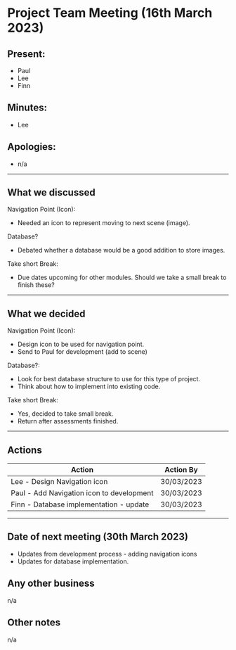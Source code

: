 # Project Team Meeting (16th March 2023)

## <strong>Present:</strong>
- Paul
- Lee
- Finn

## <strong>Minutes:</strong>
- Lee

## <strong>Apologies:</strong>
- n/a
  
---

## <strong>What we discussed</strong>

Navigation Point (Icon):

- Needed an icon to represent moving to next scene (image).

Database?

- Debated whether a database would be a good addition to store images. 

Take short Break:

- Due dates upcoming for other modules. Should we take a small break to finish these? 

---

## <strong>What we decided</strong>

Navigation Point (Icon):

- Design icon to be used for navigation point.
- Send to Paul for development (add to scene)

Database?:

- Look for best database structure to use for this type of project.
- Think about how to implement into existing code.

Take short Break:

- Yes, decided to take small break. 
- Return after assessments finished.
---

## <strong>Actions</strong>
| Action | Action By |
| --- | ----------- |
| Lee - Design Navigation icon | 30/03/2023 |
| Paul - Add Navigation icon to development | 30/03/2023 |
| Finn - Database implementation - update | 30/03/2023 |


---

## Date of next meeting (30th March 2023)
- Updates from development process - adding navigation icons
- Updates for database implementation.

## Any other business
n/a

## Other notes
n/a
